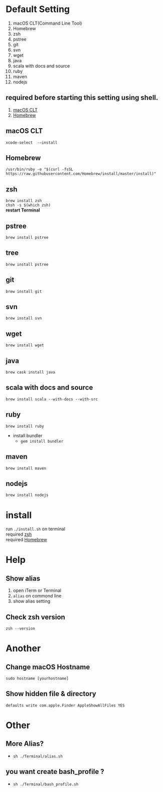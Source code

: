 # Default Setting
 1. macOS CLT(Command Line Tool)
 2. Homebrew
 3. zsh
 4. pstree
 5. git
 6. svn
 7. wget
 8. java
 9. scala with docs and source
 10. ruby
 11. maven
 12. nodejs

## required before starting this setting using shell.
 1. [macOS CLT](#macos-clt)
 2. [Homebrew](#homebrew)

## macOS CLT
`xcode-select  -—install`

## Homebrew
`/usr/bin/ruby -e "$(curl -fsSL https://raw.githubusercontent.com/Homebrew/install/master/install)"`


## zsh
   `brew install zsh` <br>
   `chsh -s $(which zsh)` <br>
   **restart Terminal**

## pstree
  `brew install pstree`

## tree
  `brew install pstree`

## git
  `brew install git`

## svn
  `brew install svn`

## wget
 `brew install wget`

## java
  `brew cask install java`

## scala with docs and source
  `brew install scala --with-docs --with-src`

## ruby
  `brew install ruby`
  - install bundler
    - `gem install bundler`

## maven
  `brew install maven`

## nodejs
  `brew install nodejs`

# install
run `./install.sh` on terminal <br>
required [zsh](https://github.com/dongyeonlee/setting#zsh)<br>
required [Homebrew](https://github.com/dongyeonlee/setting#Homebrew)

# Help
## Show alias
  1. open iTerm or Terminal
  2. `alias` on commond line
  3. show alias setting

## Check zsh version
`zsh --version`

# Another
## Change macOS Hostname
```sudo hostname [yourhostname]```
## Show hidden file & directory
```defaults write com.apple.Finder AppleShowAllFiles YES```

# Other
## More Alias?
  - `sh ./Terminal/alias.sh`

## you want create bash_profile ?
  - `sh ./Terminal/bash_profile.sh`
